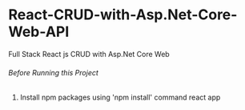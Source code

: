 # React-CRUD-with-Asp.Net-Core-Web-API
Full Stack React js CRUD with Asp.Net Core Web

###### Before Running this Project
 1. Install npm packages using 'npm install' command react app

